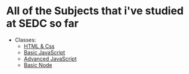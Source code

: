 # All of the Subjects that i've studied at SEDC so far

- Classes:
  - [HTML & Css](/Html%20%26%20Css/)
  - [Basic JavaScript](/Basic%20JavaScript/)
  - [Advanced JavaScript](/Advanced%20JavaScript/)
  - [Basic Node](/Node%20JS/)
